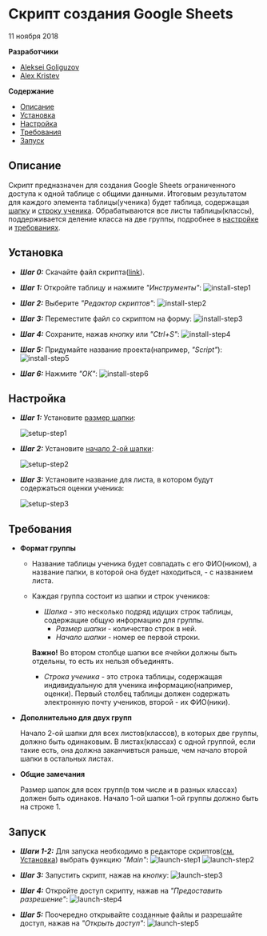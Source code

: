 # Скрипт создания Google Sheets
11 ноября 2018

**Разработчики**
* [Aleksei Goliguzov](https://github.com/MyLibh)  
* [Alex Kristev](https://github.com/kristevalex)  

**Содержание**
* [Описание](#s-About)
* [Установка](#s-Install)
* [Настройка](#s-Setup)
* [Требования](#s-Requirements)
* [Запуск](#s-Launch)

## <a name="s-About"></a> Описание

Скрипт предназначен для создания Google Sheets ограниченного доступа к одной таблице с общими данными.
Итоговым результатом для каждого элемента таблицы(ученика) будет таблица,
содержащая [шапку](#s-Requirements-Header) и [строку ученика](#s-Requirements-Student-Line).
Обрабатываются все листы таблицы(классы), поддерживается деление класса на две группы, подробнее в [настройке](#s-Setup) и [требованиях](#s-Requirements).

## <a name="s-Install"></a> Установка

* _**Шаг 0:**_ Скачайте файл скрипта([link](src/Create-and-share-sheets-to-pupils.gs)).

* _**Шаг 1:**_ Откройте таблицу и нажмите *"Инструменты"*:
	![install-step1](res/Install/Step1.png)

* _**Шаг 2:**_ Выберите *"Редактор скриптов"*:
	![install-step2](res/Install/Step2.png)

* _**Шаг 3:**_ Переместите файл со скриптом на форму:
	![install-step3](res/Install/Step3.png)

* _**Шаг 4:**_ Сохраните, нажав *кнопку* или *"Ctrl+S"*:
	![install-step4](res/Install/Step4.png)

* _**Шаг 5:**_ Придумайте название проекта(например, *"Script"*):
	![install-step5](res/Install/Step5.png)

* _**Шаг 6:**_ Нажмите *"ОК"*:
	![install-step6](res/Install/Step6.png)

## <a name="s-Setup"></a> Настройка

* _**Шаг 1:**_ Установите [размер шапки](#s-Requirements-Header):

	![setup-step1](res/Setup/Step1.png)

* _**Шаг 2:**_ Установите [начало 2-ой шапки](#s-Requirements-Header):

	![setup-step2](res/Setup/Step2.png)

* _**Шаг 3:**_ Установите название для листа, в котором будут содержаться оценки ученика:

	![setup-step3](res/Setup/Step3.png)

## <a name="s-Requirements"></a> Требования

* **Формат группы**

	* Название таблицы ученика будет совпадать с его ФИО(ником), а название папки, в которой она будет находиться, - с названием листа.

	* Каждая группа состоит из шапки и строк учеников:

		<a name="s-Requirements-Header"></a>
		* *Шапка* - это несколько подряд идущих строк таблицы, содержащие общую информацию для группы.		  
			* *Размер шапки* - количество строк в ней.
			* *Начало шапки* - номер ее первой строки.

		**Важно!** Во втором столбце шапки все ячейки должны быть отдельны, то есть их нельзя объединять.

		* <a name="s-Requirements-Student-Line"></a>
		  *Строка ученика* - это строка таблицы, содержащая индивидуальную для ученика информацию(например, оценки).
		  Первый столбец таблицы должен содержать электронную почту учеников, второй - их ФИО(ники).

* **Дополнительно для двух групп**

	Начало 2-ой шапки для всех листов(классов), в которых две группы, должно быть одинаковым.
	В листах(классах) с одной группой, если такие есть, она должна заканчивться раньше, чем начало второй шапки в остальных листах.

* **Общие замечания**

	Размер шапок для всех групп(в том числе и в разных классах) должен быть одинаков.
	Начало 1-ой шапки 1-ой группы должно быть на строке 1.

## <a name="s-Launch"></a> Запуск

* _**Шаги 1-2:**_ Для запуска необходимо в редакторе скриптов([см. Установка](#s-Install)) выбрать функцию *"Main"*:
	![launch-step1](res/Launch/Step1.png)
	![launch-step2](res/Launch/Step2.png)

* _**Шаг 3:**_ Запустить скрипт, нажав на *кнопку*:
	![launch-step3](res/Launch/Step3.png)

* _**Шаг 4:**_ Откройте доступ скрипту, нажав на *"Предоставить разрешение"*:
	![launch-step4](res/Launch/Step4.png)

* _**Шаг 5:**_ Поочередно открывайте созданные файлы и разрешайте доступ, нажав на *"Открыть доступ"*:
	![launch-step5](res/Launch/Step5.png)
